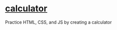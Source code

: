 # [calculator](https://cesarignacio.github.io/calculator/)
Practice HTML, CSS, and JS by creating a calculator
